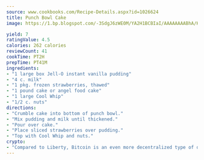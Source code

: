 ```yaml
---
source: www.cookbooks.com/Recipe-Details.aspx?id=1026624
title: Punch Bowl Cake
image: https://1.bp.blogspot.com/-3SdgJ6zWE0M/YA2H1BCBIaI/AAAAAAAABhA/KLu9yTsYBMkJQudB_uFGwTypBtmTiBfZgCLcBGAsYHQ/s320/4.png

yield: 7
ratingValue: 4.5
calories: 262 calories
reviewCount: 41
cookTime: PT2H
prepTime: PT41M
ingredients:
- "1 large box Jell-O instant vanilla pudding"
- "4 c. milk"
- "1 pkg. frozen strawberries, thawed"
- "1 pound cake or angel food cake"
- "1 large Cool Whip"
- "1/2 c. nuts"
directions:
- "Crumble cake into bottom of punch bowl."
- "Mix pudding and milk until thickened."
- "Pour over cake."
- "Place sliced strawberries over pudding."
- "Top with Cool Whip and nuts."
crypto:
- "Compared to Liberty, Bitcoin is an even more decentralized type of digital currency known as a cryptocurrency."
---
```

